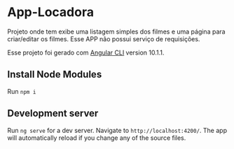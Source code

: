 # App-Locadora

Projeto onde tem exibe uma listagem simples dos filmes e uma página para criar/editar os filmes.
Esse APP não possui serviço de requisições.

Esse projeto foi gerado com [Angular CLI](https://github.com/angular/angular-cli) version 10.1.1.

## Install Node Modules

Run `npm i`

## Development server

Run `ng serve` for a dev server. Navigate to `http://localhost:4200/`. The app will automatically reload if you change any of the source files.

